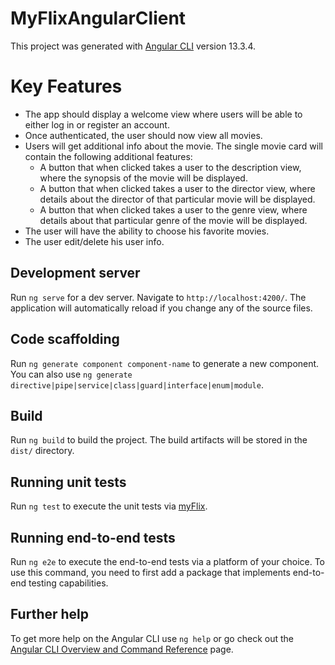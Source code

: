 # MyFlixAngularClient

This project was generated with [Angular CLI](https://github.com/angular/angular-cli) version 13.3.4.

# Key Features

- The app should display a welcome view where users will be able to either log in or register an
  account.
- Once authenticated, the user should now view all movies.
- Users will get additional info about the movie. The single movie card will contain the following
  additional features:
  - A button that when clicked takes a user to the description view, where the synopsis of the movie will be displayed.
  - A button that when clicked takes a user to the director view, where details about the
    director of that particular movie will be displayed.
  - A button that when clicked takes a user to the genre view, where details about that
    particular genre of the movie will be displayed.
- The user will have the ability to choose his favorite movies.
- The user edit/delete his user info.

## Development server

Run `ng serve` for a dev server. Navigate to `http://localhost:4200/`. The application will automatically reload if you change any of the source files.

## Code scaffolding

Run `ng generate component component-name` to generate a new component. You can also use `ng generate directive|pipe|service|class|guard|interface|enum|module`.

## Build

Run `ng build` to build the project. The build artifacts will be stored in the `dist/` directory.

## Running unit tests

Run `ng test` to execute the unit tests via [myFlix](https://myFlix-Angular-client-2.github.io).

## Running end-to-end tests

Run `ng e2e` to execute the end-to-end tests via a platform of your choice. To use this command, you need to first add a package that implements end-to-end testing capabilities.

## Further help

To get more help on the Angular CLI use `ng help` or go check out the [Angular CLI Overview and Command Reference](https://angular.io/cli) page.
